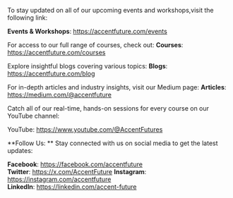 To stay updated on all of our upcoming events and workshops,visit the following link: 

**Events & Workshops**:  https://accentfuture.com/events 

For access to our full range of courses, check out:
**Courses**:  https://accentfuture.com/courses 

Explore insightful blogs covering various topics:
**Blogs**:  https://accentfuture.com/blog 

For in-depth articles and industry insights, visit our Medium page:
**Articles**:  https://medium.com/@accentfuture   

Catch all of our real-time, hands-on sessions for every course on our YouTube channel: 

YouTube: https://www.youtube.com/@AccentFutures 

**Follow Us: 
**
Stay connected with us on social media to get the latest updates:

**Facebook**: https://facebook.com/accentfuture  
**Twitter**: https://x.com/AccentFuture 
**Instagram**: https://instagram.com/accentfuture  
**LinkedIn**: https://linkedin.com/accent-future  
